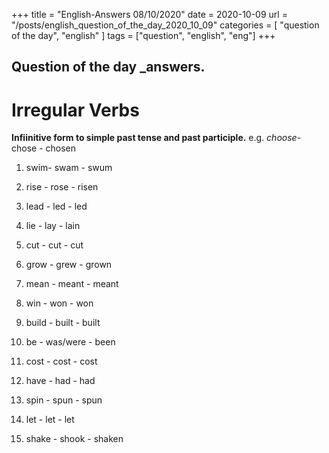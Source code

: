 +++
title = "English-Answers 08/10/2020"
date = 2020-10-09 
url = "/posts/english_question_of_the_day_2020_10_09"
categories = [ "question of the day", "english" ]
tags = ["question", "english", "eng"]
+++


## Question of the day _answers.
#  Irregular Verbs

**Infiinitive form to simple past tense and past participle.** e.g. *choose*- chose - chosen

1. swim- swam - swum

2. rise - rose - risen

3. lead - led - led

4. lie - lay - lain

5. cut - cut - cut

6. grow - grew - grown

7. mean - meant - meant

8. win - won - won

9. build - built - built

10. be - was/were - been

11. cost - cost - cost

12. have - had - had

13. spin - spun - spun

14. let - let - let

15. shake - shook - shaken


  












